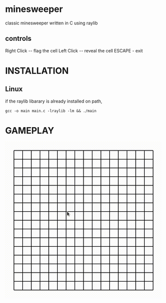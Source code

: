 # minesweeper
classic minesweeper written in C using raylib

## controls 
Right Click -- flag the cell
Left  Click -- reveal the cell 
ESCAPE - exit 

# INSTALLATION  
## Linux  
if the raylib libarary is already installed on path,
```
gcc -o main main.c -lraylib -lm && ./main
```
# GAMEPLAY 
![](gameplay.gif)
